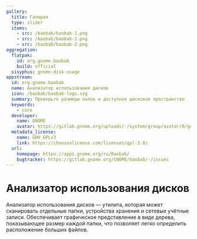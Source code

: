 ```yaml
---
gallery:
  title: Галерея
  type: slider
  items:
    - src: /baobab/baobab-1.png
    - src: /baobab/baobab-2.png
    - src: /baobab/baobab-3.png
aggregation:
  flatpak:
    id: org.gnome.baobab
    build: official
  sisyphus: gnome-disk-usage
appstream:
  id: org.gnome.baobab
  name: Анализатор использования дисков
  icon: /baobab/baobab-logo.svg
  summary: Проверьте размеры папок и доступное дисковое пространство
  keywords:
    - core
  developer:
    name: GNOME
    avatar: https://gitlab.gnome.org/uploads/-/system/group/avatar/8/gnomelogo.png?width=48
  metadata_license:
    name: GNU GPLv3
    link: https://choosealicense.com/licenses/gpl-3.0/
  url:
    homepage: https://apps.gnome.org/ru/Baobab/
    bugtracker: https://gitlab.gnome.org/GNOME/baobab/-/issues
---
```


# Анализатор использования дисков

Анализатор использования дисков — утилита, которая может сканировать отдельные папки, устройства хранения и сетевые учётные записи. Обеспечивает графическое представление в виде дерева, показывающее размер каждой папки, что позволяет легко определить расположение больших файлов.

<AGWGallery />

<!--@include: @apps/_parts/install/content-repo.md-->
<!--@include: @apps/_parts/install/content-flatpak.md-->
